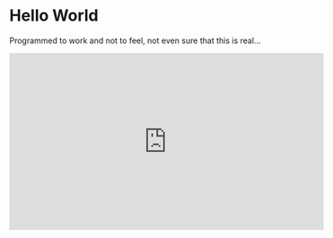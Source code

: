 # Hello World

Programmed to work and not to feel, not even sure that this is real...

<iframe width="560" height="315" src="https://www.youtube.com/embed/Yw6u6YkTgQ4" title="YouTube video player" frameborder="0" allow="accelerometer; autoplay; clipboard-write; encrypted-media; gyroscope; picture-in-picture" allowfullscreen></iframe>

